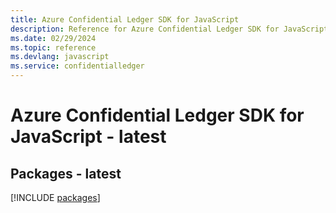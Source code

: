 ```yaml
---
title: Azure Confidential Ledger SDK for JavaScript
description: Reference for Azure Confidential Ledger SDK for JavaScript
ms.date: 02/29/2024
ms.topic: reference
ms.devlang: javascript
ms.service: confidentialledger
---
```

# Azure Confidential Ledger SDK for JavaScript - latest
## Packages - latest
[!INCLUDE [packages](confidential-ledger-index.md)]